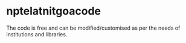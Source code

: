 # nptelatnitgoacode
The code is free and can be modified/customised as per the needs of institutions and libraries. 

